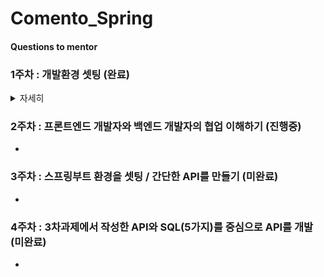 # Comento_Spring

  
#### Questions to mentor
### 1주차 : 개발환경 셋팅 (완료)   
<details>
  <summary>자세히</summary>
  
## <1주차>
**이번 과정은 스프링 부트를 활용할 예정입니다.  
**그러나, 이 과정 속에서 스프링 부트가 스프링에 비해 얼마나 간편한지 스스로 느낄 기회를 가져야 한다는 생각에  
      **가정 먼저 스프링 부트가 아닌 스프링의 개발환경 구축을 선수행하도록 안내합니다.  
      **아래 내용을 참고하여 스프링의 개발 환경 구축을 진행해봅니다.  
      (스프링 부트의 경우 3차 과제에서 셋팅 진행합니다.)  


      ###### 1. JDK 1.8 설치 (완료)
      JDK 1.8u_221 버전 설치
      환경변수 세팅 (JAVA HOME -> jdk1.8u_221)
      Q&A)
      jdk / jre 차이는?
      환경변수 셋팅 하는 이유는?
      2. Eclipse, Spring 다운로드 및 설치 (완료)
      Eclipse (JAVA EE IDE) 설치(버전 : 2020-06)
      Eclipse.ini 파일 내용안에 -vm C:\Program Files\Java\jdk1.8.0_221\bin\javaw.exe 추가 (상단)
      jsp, html ,css 인코딩 : UTF-8 로 수정
      이클립스 마켓에서 spring STS 3 (Spring Tool) 설치 (버전 : 3.9.14.RELEASE(@22.11월 기준 최신))
      -시행착오-
      이클립스와 이클립스 EE IDE 를 착각하여 실행 오류를 겪었다.
      -Q&A-
      이클립스와 이클립스 EE IDE 의 차이는?
      Eclipse.ini 수정이유는?
      인코딩(UTF-8) 이란 무엇이며 변경이유는?
      3. 톰캣 설정 (완료)
      톰캣 다운로드 ( 버전: 9 (jdk 1.8 과 호환))
      -Q&A-
      톰캣이란?
      4. Hello World 출력 (완료)
      스프링 프로젝트 생성
      pom.xml : 스프링 버전 변경 (버전 : 5.3.23 (@22.11월 기준 최신))
      pom.xml : jdk 버전 변경 (버전 : 1.8)
      pom.xml : maven-compiler 버전 변경 (qjwjs : 3.10.1 (@22.11월 기준 최신))
      톰캣 서버세팅 및 구동 (버전 : 9.0 , localhost:8080/settingweb)
      5. mariaDB, mySql WorkBench 설치 및 샘플 DB 구축 (완료)
      mariadb (JDBC), mysql_workbench (sql_developer) 설치
      스키마 및 테이블 생성 ( (theater) / (movie_id , movie_name , director , type , moviecol) )
      -Q&A-
      mariadb 와 mysql_workbench 의 차이는?
      6. 스프링, Mariadb, MyBatis 연동, 데이터 조회 (완료)
      "데이터 가져오기" 를 위한 설정관련 파일 수정 및 작성 POM.xml , root-context.xml , mabatis-config.xml , logback.xml , log4jdbc.log4j2.properties , test.xml
      "데이터 조회" 를 위한 JAVA 코드작성
      톰캣 url 세팅 변경
      -시행착오-
      POM.xml : dendencies 를 읽을 때, db dependency 가 spring dependency 보다 앞에 존재하면 안된다.
      root-context.xml : context를 읽기 위해서
      xmlns:context="http://www.springframework.org/schema/context" 문장 추가와
      xsi:schemaLocation 안에,
      http://www.springframework.org/schema/context
      http://www.springframework.org/schema/context/spring-context.xsd 를 추가해야한다.


      -Q&A-
      getter / setter 를 하는 이유는?
      mybatis 란?
      각각의 dependency , bean , configuration 들의 쓰임은 무엇인가?

</details>
  
### 2주차 : 프론트엔드 개발자와 백엔드 개발자의 협업 이해하기 (진행중)  
-  
  
  
### 3주차 : 스프링부트 환경을 셋팅 / 간단한 API를 만들기 (미완료)  
-  
  
  
### 4주차 : 3차과제에서 작성한 API와 SQL(5가지)를 중심으로 API를 개발 (미완료)  
-  
   
    
